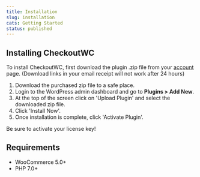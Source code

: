 ```yaml
---
title: Installation
slug: installation
cats: Getting Started
status: published
---
```



  <h2>
    Installing CheckoutWC
  </h2>
  <p>
    To install CheckoutWC, first download the plugin .zip file from your <a href="https://www.checkoutwc.com/account/">account</a> page. (Download links in your email receipt will not work after 24 hours)
  </p>
  <ol>
    <li>Download the purchased zip file to a safe place.
    </li>
    <li>Login to the WordPress admin dashboard and go to <strong>Plugins &gt; Add New</strong>.&nbsp;
    </li>
    <li>At the top of the screen click on 'Upload Plugin' and select the downloaded zip file.&nbsp;
    </li>
    <li>Click 'Install Now'.
    </li>
    <li>Once installation is complete, click 'Activate Plugin'.&nbsp;
    </li>
  </ol>
  <p>
    Be sure to activate your license key!
  </p>
  <h2>
    Requirements
  </h2>
  <ul>
    <li>WooCommerce 5.0+
    </li>
    <li>PHP 7.0+
    </li>
  </ul>
